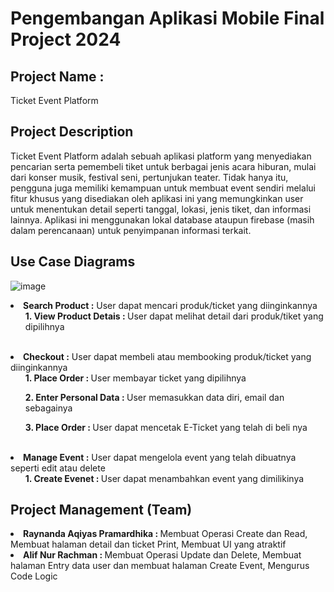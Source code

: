 <h1>Pengembangan Aplikasi Mobile Final Project 2024</h1>
<h2>Project Name : </h2>
Ticket Event Platform
<h2>Project Description</h2>
Ticket Event Platform adalah sebuah aplikasi platform yang menyediakan pencarian serta pemembeli tiket untuk berbagai jenis acara hiburan, mulai dari konser musik, festival seni, pertunjukan teater. Tidak hanya itu, pengguna juga memiliki kemampuan untuk membuat event sendiri melalui fitur khusus yang disediakan oleh aplikasi ini yang memungkinkan user untuk menentukan detail seperti tanggal, lokasi, jenis tiket, dan informasi lainnya. Aplikasi ini menggunakan lokal database ataupun firebase (masih dalam perencanaan) untuk penyimpanan informasi terkait.
<h2>Use Case Diagrams</h2>


![image](https://github.com/teenagemess/TicketEventPlatform/assets/115222148/9c4be07f-8e89-4e94-ba58-5024ac5d21ca)




<li> <b>Search Product :</b> User dapat mencari produk/ticket yang diinginkannya
<ul><b>1. View Product Detais : </b> User dapat melihat detail dari produk/tiket yang dipilihnya </ul>
</li>
<br>
<li> <b>Checkout :</b> User dapat membeli atau membooking produk/ticket yang diinginkannya
<ul><b>1. Place Order : </b> User membayar ticket yang dipilihnya </ul>
<ul><b>2. Enter Personal Data : </b> User memasukkan data diri, email dan sebagainya </ul>
<ul><b>3. Place Order : </b> User dapat mencetak E-Ticket yang telah di beli nya</ul>
</li>
<br>
<li> <b>Manage Event :</b> User dapat mengelola event yang telah dibuatnya seperti edit atau delete
<ul><b>1. Create Evenet : </b> User dapat menambahkan event yang dimilikinya </ul>
</li>

<h2>Project Management (Team)</h2>
<li><b>Raynanda Aqiyas Pramardhika : </b> Membuat Operasi Create dan Read, Membuat halaman detail dan ticket Print, Membuat UI yang atraktif</li>
<li><b>Alif Nur Rachman : </b> Membuat Operasi Update dan Delete, Membuat halaman Entry data user dan membuat halaman Create Event, Mengurus Code Logic</li>

